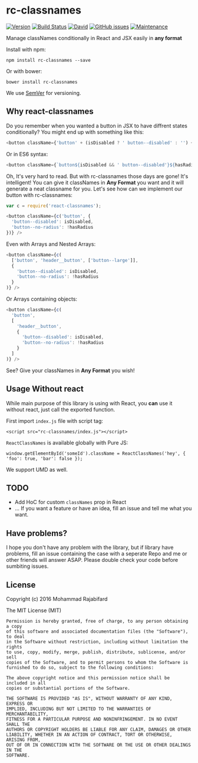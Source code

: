 # rc-classnames
[![Version](http://img.shields.io/npm/v/rc-classnames.svg)](https://www.npmjs.org/package/rc-classnames)
[![Build Status](https://travis-ci.org/morajabi/rc-classnames.svg?branch=master)](https://travis-ci.org/morajabi/rc-classnames)
[![David](https://img.shields.io/david/morajabi/rc-classnames.svg?maxAge=2592000)]()
[![GitHub issues](https://img.shields.io/github/issues/morajabi/rc-classnames.svg?maxAge=2592000?style=flat)]()
[![Maintenance](https://img.shields.io/maintenance/yes/2016.svg?maxAge=2592000)]()


Manage classNames conditionally in React and JSX easily in **any format**

Install with npm:
```
npm install rc-classnames --save
```
Or with bower:
```
bower install rc-classnames
```

We use 	[SemVer](http://semver.org) for versioning.

## Why react-classnames
Do you remember when you wanted a button in JSX to have diffrent states conditionally? You might end up with something like this:
```js
<button className={'button' + (isDisabled ? ' button--disabled' : '') + (hasRadius ? '' : 'button--no-radius'} />
```
Or in ES6 syntax:
```js
<button className={`button${isDisabled && ' button--disabled'}${hasRadius || button--no-radius}`} />
```
Oh, It's very hard to read. But with rc-classnames those days are gone! It's intelligent! You can give it classNames in **Any Format** you want and it will generate a neat classname for you. Let's see how can we implement our button with rc-classnames:
```js
var c = require('react-classnames');

<button className={c('button', {
  'button--disabled': isDisabled,
  'button--no-radius': !hasRadius
})} />
```
Even with Arrays and Nested Arrays:
```js
<button className={c(
  ['button', 'header__button', ['button--large']],
  {
    'button--disabled': isDisabled,
    'button--no-radius': !hasRadius
  }
)} />
```
Or Arrays containing objects:
```js
<button className={c(
  'button',
  [
    'header__button',
    {
      'button--disabled': isDisabled,
      'button--no-radius': !hasRadius
    }
  ]
)} />
```
See? Give your classNames in **Any Format** you wish!

## Usage Without react
While main purpose of this library is using with React, you **can** use it without react, just call the exported function.

First import `index.js` file with script tag:
```
<script src="rc-classnames/index.js"></script>
```
`ReactClassNames` is available globally with Pure JS:
```
window.getElementById('someId').className = ReactClassNames('hey', { 'foo': true, 'bar': false });
```
We support UMD as well.

## TODO
- Add HoC for custom `classNames` prop in React
- ...
If you want a feature or have an idea, fill an issue and tell me what you want.

## Have problems?
I hope you don't have any problem with the library, but if library have problems, fill an issue containing the case with a seperate Repo and me or other friends will answer ASAP. Please double check your code before sumbiting issues.

## License
Copyright (c) 2016 Mohammad Rajabifard

The MIT License (MIT)
```
Permission is hereby granted, free of charge, to any person obtaining a copy
of this software and associated documentation files (the "Software"), to deal
in the Software without restriction, including without limitation the rights
to use, copy, modify, merge, publish, distribute, sublicense, and/or sell
copies of the Software, and to permit persons to whom the Software is
furnished to do so, subject to the following conditions:

The above copyright notice and this permission notice shall be included in all
copies or substantial portions of the Software.

THE SOFTWARE IS PROVIDED "AS IS", WITHOUT WARRANTY OF ANY KIND, EXPRESS OR
IMPLIED, INCLUDING BUT NOT LIMITED TO THE WARRANTIES OF MERCHANTABILITY,
FITNESS FOR A PARTICULAR PURPOSE AND NONINFRINGEMENT. IN NO EVENT SHALL THE
AUTHORS OR COPYRIGHT HOLDERS BE LIABLE FOR ANY CLAIM, DAMAGES OR OTHER
LIABILITY, WHETHER IN AN ACTION OF CONTRACT, TORT OR OTHERWISE, ARISING FROM,
OUT OF OR IN CONNECTION WITH THE SOFTWARE OR THE USE OR OTHER DEALINGS IN THE
SOFTWARE.
```
